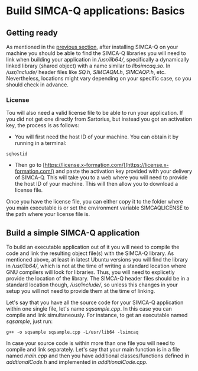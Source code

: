 # Build SIMCA-Q applications: Basics

## Getting ready

As mentioned in the [previous section](https://github.com/OEM-Sartorius-Data-Analytics/SIMCAQ-LINUX-GUIDE/blob/main/InstallSimcaQUbuntu.md), after installing SIMCA-Q on your machine you should be able to find the SIMCA-Q libraries you will need to link when building your application in */usr/lib64/*, specifically a dynamically linked library (shared object) with a name similar to *libsimcaq.so*. In */usr/include/* header files like *SQ.h*, *SIMCAQM.h*, *SIMCAQP.h*, etc. Nevertheless, locations might vary depending on your specific case, so you should check in advance.

### License

Tou will also need a valid license file to be able to run your application. If you did not get one directly from Sartorius, but instead you got an activation key, the process is as follows:

- You will first need the host ID of your machine. You can obtain it by running in a terminal:
```
sqhostid
```

- Then go to [https://license.x-formation.com/](https://license.x-formation.com/) and paste the activation key provided with your delivery of SIMCA-Q. This will take you to a web where you will need to provide the host ID of your machine. This will then allow you to download a license file.

Once you have the license file, you can either copy it to the folder where you main executable is or set the environment variable SIMCAQLICENSE to the path where your license file is.

## Build a simple SIMCA-Q application

To build an executable application out of it you will need to compile the code and link the resulting object file(s) with the SIMCA-Q library. As mentioned above, at least in latest Ubuntu versions you will find the library in */usr/lib64/*, which is not at the time of writing a standard location where GNU compilers will look for libraries. Thus, you will need to explicetly provide the location of the library. The SIMCA-Q header files should be in a standard location though, */usr/include/*, so unless this changes in your setup you will not need to provide them at the time of linking.

Let's say that you have all the source code for your SIMCA-Q application within one single file, let's name *sqsample.cpp*. In this case you can compile and link simultaneously. For instance, to get an executable named *sqsample*, just run:
```
g++ -o sqsample sqsample.cpp -L/usr/lib64 -lsimcaq
```

In case your source code is within more than one file you will need to compile and link separately. Let's say that your main function is in a file named *main.cpp* and then you have additional classes/functions defined in *addtionalCode.h* and implemented in *additionalCode.cpp*.
